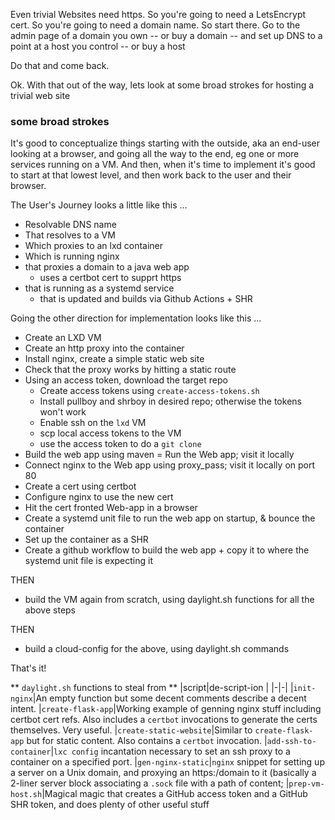 Even trivial Websites need https.
So you're going to need a LetsEncrypt cert.
So you're going to need a domain name.
So start there.
Go to the admin page of a domain you own -- or buy a domain -- and set up DNS to a point at a host you control -- or buy a host

Do that and come back.

Ok. With that out of the way, lets look at some broad strokes for hosting a trivial web site

### some broad strokes
It's good to conceptualize things starting with the outside, aka an end-user looking at a browser, and going all the way to the end, eg one or more services running on a VM. And then, when it's time to implement it's good to start at that lowest level, and then work back to the user and their browser.

The User's Journey looks a little like this ...

- Resolvable DNS name
- That resolves to a VM
- Which proxies to an lxd container
- Which is running nginx
- that proxies a domain to a java web app
  + uses a certbot cert to supprt https
- that is running as a systemd service
  + that is updated and builds via Github Actions + SHR

Going the other direction for implementation looks like this ...
- Create an LXD VM
- Create an http proxy into the container
- Install nginx, create a simple static web site
- Check that the proxy works by hitting a static route
- Using an access token, download the target repo
  - Create access tokens using `create-access-tokens.sh`
  - Install pullboy and shrboy in desired repo; otherwise the tokens won't work
  - Enable ssh on the `lxd` VM
  - scp local access tokens to the VM
  - use the access token to do a `git clone`
- Build the web app using maven
= Run the Web app; visit it locally
- Connect nginx to the Web app using proxy_pass; visit it locally on port 80
- Create a cert using certbot
- Configure nginx to use the new cert
- Hit the cert fronted Web-app in a browser
- Create a systemd unit file to run the web app on startup, & bounce the container
- Set up the container as a SHR
- Create a github workflow to build the web app + copy it to where the systemd unit file is expecting it

THEN
- build the VM again from scratch, using daylight.sh functions for all the above steps

THEN
- build a cloud-config for the above, using daylight.sh commands

That's it!

** `daylight.sh` functions to steal from **
|script|de-script-ion | 
|-|-|
|`init-nginx`|An empty function but some decent comments describe a decent intent.
|`create-flask-app`|Working example of genning nginx stuff including certbot cert refs. Also includes a `certbot` invocations to generate the certs themselves. Very useful.
|`create-static-website`|Similar to `create-flask-app` but for static content. Also contains a `certbot` invocation.
|`add-ssh-to-container`|`lxc config` incantation necessary to set an ssh proxy to a container on a specified port.
|`gen-nginx-static`|`nginx` snippet for setting up a server on a Unix domain, and proxying an https:/domain to it (basically a 2-liner server block associating a `.sock` file with a path of content; 
|`prep-vm-host.sh`|Magical magic that creates a GitHub access token and a GitHub SHR token, and does plenty of other useful stuff
